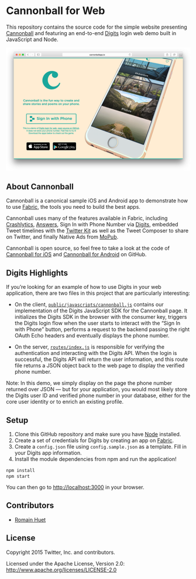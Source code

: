 # Cannonball for Web

This repository contains the source code for the simple website presenting [Cannonball](http://cannonballapp.io/) and featuring an end-to-end [Digits](https://get.fabric.io/) login web demo built in JavaScript and Node.

![Screenshot of Cannonball for Web](screenshot.png "Screenshot of Cannonball for Web")

## About Cannonball

Cannonball is a canonical sample iOS and Android app to demonstrate how to use [Fabric](https://get.fabric.io/), the tools you need to build the best apps.

Cannonball uses many of the features available in Fabric, including [Crashlytics](https://fabric.io/kits/crashlytics), [Answers](https://answers.io/), Sign In with Phone Number via [Digits](https://fabric.io/kits/digits), embedded Tweet timelines with the [Twitter Kit](https://fabric.io/kits/twitterkit) as well as the Tweet Composer to share on Twitter, and finally Native Ads from [MoPub](https://fabric.io/kits/mopub).

Cannonball is open source, so feel free to take a look at the code of [Cannonball for iOS](https://github.com/twitterdev/cannonball-ios) and [Cannonball for Android](https://github.com/twitterdev/cannonball-android) on GitHub.

## Digits Highlights

If you’re looking for an example of how to use Digits in your web application, there are two files in this project that are particularly interesting:

* On the client, [`public/javascripts/cannonball.js`](https://github.com/twitterdev/cannonball-web/blob/master/public/javascripts/cannonball.js) contains our implementation of the Digits JavaScript SDK for the Cannonball page. It initializes the Digits SDK in the browser with the consumer key, triggers the Digits login flow when the user starts to interact with the “Sign In with Phone” button, performs a request to the backend passing the right OAuth Echo headers and eventually displays the phone number.

* On the server, [`routes/index.js`](https://github.com/twitterdev/cannonball-web/blob/master/routes/index.js) is responsible for verifying the authentication and interacting with the Digits API. When the login is successful, the Digits API will return the user information, and this route file returns a JSON object back to the web page to display the verified phone number.

Note: In this demo, we simply display on the page the phone number returned over JSON — but for your application, you would most likely store the Digits user ID and verified phone number in your database, either for the core user identity or to enrich an existing profile.

## Setup

1. Clone this GitHub repository and make sure you have [Node](http://nodejs.org/) installed.
2. Create a set of credentials for Digits by creating an app on [Fabric](https://get.fabric.io/).
3. Create a `config.json` file using `config.sample.json` as a template. Fill in your Digits app information.
4. Install the module dependencies from npm and run the application!

```
npm install
npm start
```

You can then go to [http://localhost:3000](http://localhost:3000) in your browser.

## Contributors

* [Romain Huet](https://twitter.com/romainhuet)

## License

Copyright 2015 Twitter, Inc. and contributors.

Licensed under the Apache License, Version 2.0: http://www.apache.org/licenses/LICENSE-2.0
